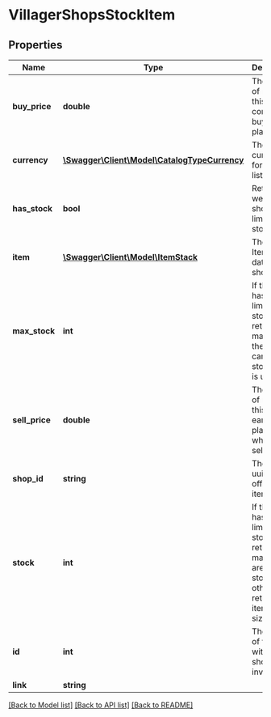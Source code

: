 # VillagerShopsStockItem

## Properties
Name | Type | Description | Notes
------------ | ------------- | ------------- | -------------
**buy_price** | **double** | The amount of money this stack consts to buy as player | 
**currency** | [**\Swagger\Client\Model\CatalogTypeCurrency**](CatalogTypeCurrency.md) | The currency for this item listing | 
**has_stock** | **bool** | Returns wether this shop has a limited stock | 
**item** | [**\Swagger\Client\Model\ItemStack**](ItemStack.md) | The raw ItemStack data for this shop listing | 
**max_stock** | **int** | If this shop has a limited stock, returns how many of these items can be stocked, 0 is unlimited | 
**sell_price** | **double** | The amount of money this stack earns the player when selling | 
**shop_id** | **string** | The shop uuid offering this item listing | 
**stock** | **int** | If this shop has a limited stock, returns how many items are stocked, otherwise returns items stack size | 
**id** | **int** | The index of this item withing the shops inventory | [optional] 
**link** | **string** |  | [optional] 

[[Back to Model list]](../README.md#documentation-for-models) [[Back to API list]](../README.md#documentation-for-api-endpoints) [[Back to README]](../README.md)


